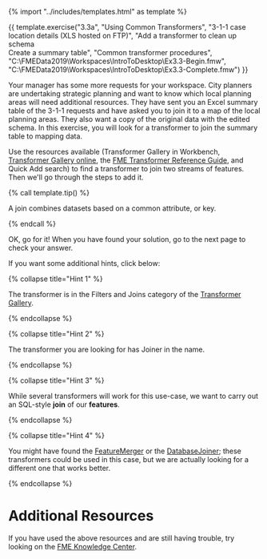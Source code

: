 {% import "../includes/templates.html" as template %}

{{ template.exercise("3.3a",
               "Using Common Transformers",
               "3-1-1 case location details (XLS hosted on FTP)",
               "Add a transformer to clean up schema<br>Create a summary table",
               "Common transformer procedures",
               "C:\\FMEData2019\\Workspaces\\IntroToDesktop\\Ex3.3-Begin.fmw",
               "C:\\FMEData2019\\Workspaces\\IntroToDesktop\\Ex3.3-Complete.fmw")
}}

Your manager has some more requests for your workspace. City planners are undertaking strategic planning and want to know which local planning areas will need additional resources. They have sent you an Excel summary table of the 3-1-1 requests and have asked you to join it to a map of the local planning areas. They also want a copy of the original data with the edited schema. In this exercise, you will look for a transformer to join the summary table to mapping data.

Use the resources available (Transformer Gallery in Workbench, [Transformer Gallery online](https://www.safe.com/transformers/), the [FME Transformer Reference Guide](http://cdn.safe.com/resources/fme/FME-Transformer-Reference-Guide.pdf), and Quick Add search) to find a transformer to join two streams of features. Then we'll go through the steps to add it.

{% call template.tip() %}

A join combines datasets based on a common attribute, or key.

{% endcall %}

OK, go for it! When you have found your solution, go to the next page to check your answer.

If you want some additional hints, click below:

{% collapse title="Hint 1" %}

The transformer is in the Filters and Joins category of the [Transformer Gallery](https://www.safe.com/transformers/).

{% endcollapse %}

{% collapse title="Hint 2" %}

The transformer you are looking for has Joiner in the name.

{% endcollapse %}

{% collapse title="Hint 3" %}

While several transformers will work for this use-case, we want to carry out an SQL-style **join** of our **features**.

{% endcollapse %}

{% collapse title="Hint 4" %}

You might have found the [FeatureMerger](https://www.safe.com/transformers/feature-merger/) or the [DatabaseJoiner](https://www.safe.com/transformers/database-joiner/); these transformers could be used in this case, but we are actually looking for a different one that works better.

{% endcollapse %}

# Additional Resources

If you have used the above resources and are still having trouble, try looking on the [FME Knowledge Center](http://knowledge.safe.com).
